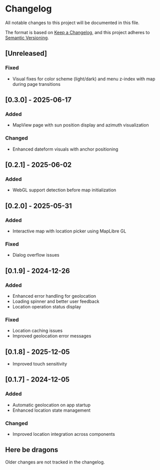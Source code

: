# Changelog

All notable changes to this project will be documented in this file.

The format is based on [Keep a Changelog](https://keepachangelog.com/en/1.1.0/),
and this project adheres to [Semantic Versioning](https://semver.org/spec/v2.0.0.html).

## [Unreleased]

### Fixed

- Visual fixes for color scheme (light/dark) and menu z-index with map during
  page transitions

## [0.3.0] - 2025-06-17

### Added

- MapView page with sun position display and azimuth visualization

### Changed

- Enhanced dateform visuals with anchor positioning

## [0.2.1] - 2025-06-02

### Added

- WebGL support detection before map initialization

## [0.2.0] - 2025-05-31

### Added

- Interactive map with location picker using MapLibre GL

### Fixed

- Dialog overflow issues

## [0.1.9] - 2024-12-26

### Added

- Enhanced error handling for geolocation
- Loading spinner and better user feedback
- Location operation status display

### Fixed

- Location caching issues
- Improved geolocation error messages

## [0.1.8] - 2025-12-05

- Improved touch sensitivity

## [0.1.7] - 2024-12-05

### Added

- Automatic geolocation on app startup
- Enhanced location state management

### Changed

- Improved location integration across components

## Here be dragons

Older changes are not tracked in the changelog.
